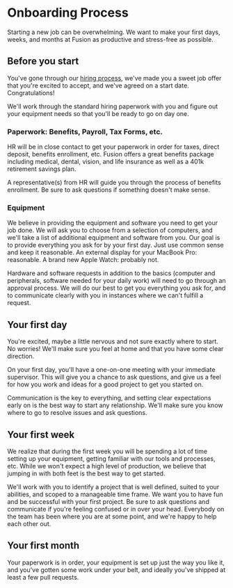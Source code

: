 # Onboarding Process

Starting a new job can be overwhelming. We want to make your first days, weeks, and months at Fusion as productive and stress-free as possible.

## Before you start

You've gone through our [hiring process](https://github.com/fusioneng/tech-docs/blob/master/team-culture/how-we-hire.md), we've made you a sweet job offer that you're excited to accept, and we've agreed on a start date. Congratulations!

We'll work through the standard hiring paperwork with you and figure out your equipment needs so that you'll be ready to go on day one.

### Paperwork: Benefits, Payroll, Tax Forms, etc.

HR will be in close contact to get your paperwork in order for taxes, direct deposit, benefits enrollment, etc. Fusion offers a great benefits package including medical, dental, vision, and life insurance as well as a 401k retirement savings plan.

A representative(s) from HR will guide you through the process of benefits enrollment. Be sure to ask questions if something doesn't make sense.
 
### Equipment

We believe in providing the equipment and software you need to get your job done. We will ask you to choose from a selection of computers, and we'll take a list of additional equipment and software from you. Our goal is to provide everything you ask for by your first day. Just use common sense and keep it reasonable. An external display for your MacBook Pro: reasonable. A brand new Apple Watch: probably not.

Hardware and software requests in addition to the basics (computer and peripherals, software needed for your daily work) will need to go through an approval process. We will do our best to get you everything you ask for, and to communicate clearly with you in instances where we can't fulfill a request.

## Your first day

You're excited, maybe a little nervous and not sure exactly where to start. No worries! We'll make sure you feel at home and that you have some clear direction.

On your first day, you'll have a one-on-one meeting with your immediate supervisor. This will give you a chance to ask questions, and give us a feel for how you work and ideas for a good project to get you started on.

Communication is the key to everything, and setting clear expectations early on is the best way to start any relationship. We'll make sure you know where to go to resolve issues and ask questions.
 
## Your first week

We realize that during the first week you will be spending a lot of time setting up your equipment, getting familiar with our tools and processes, etc. While we won't expect a high level of production, we believe that jumping in with both feet is the best way to get started. 

We'll work with you to identify a project that is well defined, suited to your abilities, and scoped to a manageable time frame. We want you to have fun and be successful with your first project. Be sure to ask questions and communicate if you're feeling confused or in over your head. Everybody on the team has been where you are at some point, and we're happy to help each other out.

## Your first month

Your paperwork is in order, your equipment is set up just the way you like it, and you've gotten some work under your belt, and ideally you've shipped at least a few pull requests.
